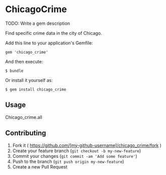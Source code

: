 # ChicagoCrime

TODO: Write a gem description

Find specific crime data in the city of Chicago.

Add this line to your application's Gemfile:

    gem 'chicago_crime'

And then execute:

    $ bundle

Or install it yourself as:

    $ gem install chicago_crime

## Usage

Chicago_crime.all

## Contributing

1. Fork it ( https://github.com/[my-github-username]/chicago_crime/fork )
2. Create your feature branch (`git checkout -b my-new-feature`)
3. Commit your changes (`git commit -am 'Add some feature'`)
4. Push to the branch (`git push origin my-new-feature`)
5. Create a new Pull Request
